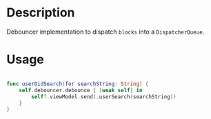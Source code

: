 # Description

Debouncer implementation to dispatch `blocks` into a `DispatcherQueue`.

# Usage

```Swift

func userDidSearch(for searchString: String) {
    self.debouncer.debounce { [weak self] in
        self?.viewModel.send(.userSearch(searchString))
    }
}

```